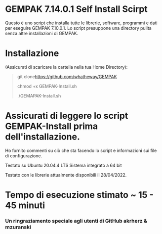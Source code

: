 # GEMPAK 7.14.0.1 Self Install Scirpt

Questo è uno script che installa tutte le librerie, software, programmi e dati per eseguire GEMPAK 7.10.0.1. Lo script presuppone una directory pulita senza altre installazioni di GEMPAK.

# Installazione

(Assicurati di scaricare la cartella nella tua Home Directory):

> git clone<https://github.com/whatheway/GEMPAK>
>
> chmod +x GEMPAK-Install.sh
>
> ./GEMAPAK-Install.sh

# Assicurati di leggere lo script GEMPAK-Install prima dell'installazione.

Ho fornito commenti su ciò che sta facendo lo script e informazioni sui file di configurazione.

Testato su Ubuntu 20.04.4 LTS
Sistema integrato a 64 bit

Testato con le librerie attualmente disponibili il 28/04/2022.

# Tempo di esecuzione stimato ~ 15 - 45 minuti

### Un ringraziamento speciale agli utenti di GitHub akrherz & mzuranski
